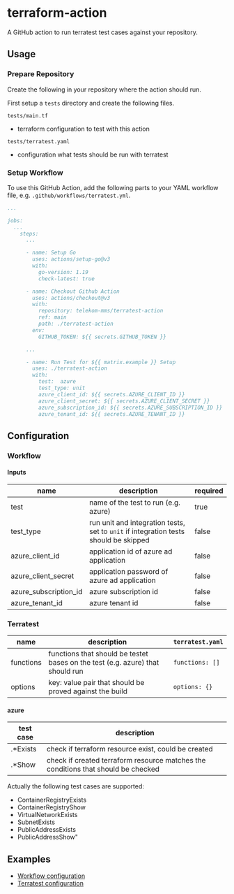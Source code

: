 # terraform-action

A GitHub action to run terratest test cases against your repository.

## Usage

### Prepare Repository

Create the following in your repository where the action should run.

First setup a `tests` directory and create the following files.

`tests/main.tf`

* terraform configuration to test with this action

`tests/terratest.yaml`

* configuration what tests should be run with terratest

### Setup Workflow

To use this GitHub Action, add the following parts to your YAML workflow file, e.g. `.github/workflows/terratest.yml`.

``` yaml
...

jobs:
  ...
    steps:
      ...

      - name: Setup Go
        uses: actions/setup-go@v3
        with:
          go-version: 1.19
          check-latest: true

      - name: Checkout Github Action
        uses: actions/checkout@v3
        with:
          repository: telekom-mms/terratest-action
          ref: main
          path: ./terratest-action
        env:
          GITHUB_TOKEN: ${{ secrets.GITHUB_TOKEN }}

      ...

      - name: Run Test for ${{ matrix.example }} Setup
        uses: ./terratest-action
        with:
          test:  azure
          test_type: unit
          azure_client_id: ${{ secrets.AZURE_CLIENT_ID }}
          azure_client_secret: ${{ secrets.AZURE_CLIENT_SECRET }}
          azure_subscription_id: ${{ secrets.AZURE_SUBSCRIPTION_ID }}
          azure_tenant_id: ${{ secrets.AZURE_TENANT_ID }}
```

## Configuration

### Workflow

#### Inputs

| name                  | description                                                                         | required |
| --------------------- | ----------------------------------------------------------------------------------- | -------- |
| test                  | name of the test to run (e.g. azure)                                                | true     |
| test_type            | run unit and integration tests, set to `unit` if integration tests should be skipped | false    |
| azure_client_id       | application id of azure ad application                                              | false    |
| azure_client_secret   | application password of azure ad application                                        | false    |
| azure_subscription_id | azure subscription id                                                               | false    |
| azure_tenant_id       | azure tenant id                                                                     | false    |

### Terratest

| name      | description                                                                    | `terratest.yaml` |
| ----------| ------------------------------------------------------------------------------ | ---------------- |
| functions | functions that should be testet bases on the test (e.g. azure) that should run | `functions: []`  |
| options   | key: value pair that should be proved against the build                        | `options: {}`    |

#### azure

| test case | description                                                                       |
| ----------| --------------------------------------------------------------------------------- |
| .*Exists  | check if terraform resource exist, could be created                               |
| .*Show    | check if created terraform resource matches the conditions that should be checked |

Actually the following test cases are supported:

* ContainerRegistryExists
* ContainerRegistryShow
* VirtualNetworkExists
* SubnetExists
* PublicAddressExists
* PublicAddressShow"

## Examples

* [Workflow configuration](examples/workflow.yml)
* [Terratest configuration](examples/terratest.yaml)
